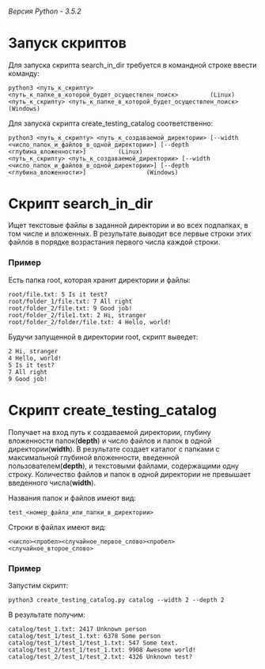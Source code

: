 ###### Версия Python - 3.5.2
# Запуск скриптов
  Для запуска скрипта search_in_dir требуется в командной строке ввести команду:
  ```
  python3 <путь_к_скрипту> <путь_к_папке_в_которой_будет_осуществлен_поиск>         (Linux)
  <путь_к_скрипту> <путь_к_папке_в_которой_будет_осуществлен_поиск>                 (Windows)
  ```
  Для запуска скрипта create_testing_catalog соответственно:
  ```
  python3 <путь_к_скрипту> <путь_к_создаваемой_директории> [--width <число_папок_и_файлов_в_одной_директории>] [--depth <глубина_вложенности>]         (Linux)
  <путь_к_скрипту> <путь_к_создаваемой_директории> [--width <число_папок_и_файлов_в_одной_директории>] [--depth <глубина_вложенности>]                 (Windows)
  ```
# Скрипт search_in_dir
  Ищет текстовые файлы в заданной директории и во всех подпапках, в том числе и вложенных. В результате выводит все первые строки этих файлов в порядке возрастания первого числа каждой строки.
  
### Пример
  Есть папка root, которая хранит директории и файлы:
  ```
  root/file.txt: 5 Is it test?
  root/folder_1/file.txt: 7 All right
  root/folder_2/file.txt: 9 Good job!
  root/folder_2/file1.txt: 2 Hi, stranger
  root/folder_2/folder/file.txt: 4 Hello, world!
  ```
  Будучи запущенной в директории root, скрипт выведет:
  ```
  2 Hi, stranger
  4 Hello, world!
  5 Is it test?
  7 All right
  9 Good job!
  ```
# Скрипт create_testing_catalog
  Получает на вход путь к создаваемой директории, глубину вложенности папок(**depth**) и число файлов и папок в одной директории(**width**). В результате создает каталог с папками с максимальной глубиной вложенности, введенной пользователем(**depth**), и текстовыми файлами, содержащими одну строку. Количество файлов и папок в одной директории не превышает введенного числа(**width**).
  
  Названия папок и файлов имеют вид:
  ```
  test_<номер_файла_или_папки_в_директории>
  ```
  Строки в файлах имеют вид:
  ```
  <число><пробел><случайное_первое_слово><пробел><случайное_второе_слово>
  ```
### Пример
  Запустим скрипт:
  ```
  python3 create_testing_catalog.py catalog --width 2 --depth 2
  ```
  В результате получим:
  ```
  catalog/test_1.txt: 2417 Unknown person
  catalog/test_1/test_1.txt: 6378 Some person
  catalog/test_1/test_1/test_1.txt: 547 Some text.
  catalog/test_2/test_1/test_1.txt: 9908 Awesome world!
  catalog/test_2/test_1/test_2.txt: 4326 Unknown test?
  ```
